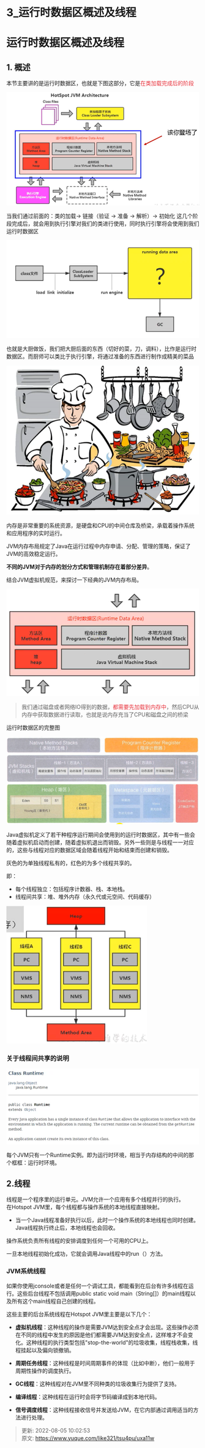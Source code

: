 # 3_运行时数据区概述及线程

# 运行时数据区概述及线程


## 1. 概述


本节主要讲的是运行时数据区，也就是下图这部分，它是<font style="color:#E8323C;">在类加载完成后的阶段</font>



![1656420284574-c0eb286c-14d4-4662-932d-08c24e6fd479.png](./img/bJ-6w1p-B_wYtF8o/1656420284574-c0eb286c-14d4-4662-932d-08c24e6fd479-374809.png)



当我们通过前面的：类的加载-> 链接（验证 -> 准备 -> 解析）-> 初始化 这几个阶段完成后，就会用到执行引擎对我们的类进行使用，同时执行引擎将会使用到我们运行时数据区



![1656420291255-4fce9417-a025-4e04-b149-d14beccb7164.png](./img/bJ-6w1p-B_wYtF8o/1656420291255-4fce9417-a025-4e04-b149-d14beccb7164-829818.png)



也就是大厨做饭，我们把大厨后面的东西（切好的菜，刀，调料），比作是运行时数据区。而厨师可以类比于执行引擎，将通过准备的东西进行制作成精美的菜品



![1656420309204-449c3d83-c014-4b87-89a0-66f4e03c51b3.png](./img/bJ-6w1p-B_wYtF8o/1656420309204-449c3d83-c014-4b87-89a0-66f4e03c51b3-125911.png)



内存是非常重要的系统资源，是硬盘和CPU的中间仓库及桥梁，承载着操作系统和应用程序的实时运行。

JVM内存布局规定了Java在运行过程中内存申请、分配、管理的策略，保证了JVM的高效稳定运行。

**不同的JVM对于内存的划分方式和管理机制存在着部分差异**。

结合JVM虚拟机规范，来探讨一下经典的JVM内存布局。

![1656550312685-43161133-38de-425c-b291-e05aa1873827.png](./img/bJ-6w1p-B_wYtF8o/1656550312685-43161133-38de-425c-b291-e05aa1873827-792290.png)

> 我们通过磁盘或者网络IO得到的数据，<font style="color:#E8323C;">都需要先加载到内存中</font>，然后CPU从内存中获取数据进行读取，也就是说内存充当了CPU和磁盘之间的桥梁
>



运行时数据区的完整图



![1656420422289-7a431e24-c976-4d99-8f38-20c4c3f9fa87.png](./img/bJ-6w1p-B_wYtF8o/1656420422289-7a431e24-c976-4d99-8f38-20c4c3f9fa87-661137.png)



Java虚拟机定义了若干种程序运行期间会使用到的运行时数据区，其中有一些会随着虚拟机启动而创建，随着虚拟机退出而销毁。另外一些则是与线程一一对应的，这些与线程对应的数据区域会随着线程开始和结束而创建和销毁。



灰色的为单独线程私有的，红色的为多个线程共享的。

即：

+ 每个线程独立：包括程序计数器、栈、本地栈。
+ 线程间共享：堆、堆外内存（永久代或元空间、代码缓存）



![1656420427637-496edd09-6e7a-4be3-856c-84e44e40a86f.png](./img/bJ-6w1p-B_wYtF8o/1656420427637-496edd09-6e7a-4be3-856c-84e44e40a86f-753660.png)

### 关于线程间共享的说明
![1656550621941-d076abb1-dc69-4b0b-af94-b2b6f52c6021.png](./img/bJ-6w1p-B_wYtF8o/1656550621941-d076abb1-dc69-4b0b-af94-b2b6f52c6021-215040.png)

每个JVM只有一个Runtime实例。即为运行时环境，相当于内存结构的中间的那个框框：运行时环境。



## 2.线程


线程是一个程序里的运行单元。JVM允许一个应用有多个线程并行的执行。  
在Hotspot JVM里，每个线程都与操作系统的本地线程直接映射。

+ 当一个Java线程准备好执行以后，此时一个操作系统的本地线程也同时创建。Java线程执行终止后，本地线程也会回收。

操作系统负责所有线程的安排调度到任何一个可用的CPU上。

一旦本地线程初始化成功，它就会调用Java线程中的run（）方法。



### JVM系统线程


如果你使用jconsole或者是任何一个调试工具，都能看到在后台有许多线程在运行。这些后台线程不包括调用public static void main（String[]）的main线程以及所有这个main线程自己创建的线程。

  
这些主要的后台系统线程在Hotspot JVM里主要是以下几个：



+ **虚拟机线程**：这种线程的操作是需要JVM达到安全点才会出现。这些操作必须在不同的线程中发生的原因是他们都需要JVM达到安全点，这样堆才不会变化。这种线程的执行类型包括"stop-the-world"的垃圾收集，线程栈收集，线程挂起以及偏向锁撤销。



+ **周期任务线程**：这种线程是时间周期事件的体现（比如中断），他们一般用于周期性操作的调度执行。



+ **GC线程**：这种线程对在JVM里不同种类的垃圾收集行为提供了支持。



+ **编译线程**：这种线程在运行时会将字节码编译成到本地代码。



+ **信号调度线程**：这种线程接收信号并发送给JVM，在它内部通过调用适当的方法进行处理。



> 更新: 2022-08-05 10:02:53  
> 原文: <https://www.yuque.com/like321/tsu4pu/uxa11w>